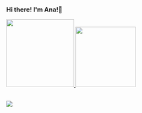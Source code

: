  ### Hi there! I'm Ana!🌻 ###

<div>
<a href="https://github.com/anamariafreire">
<img height="180em" aling="center" src="https://github-readme-stats.vercel.app/api?username=anamariafreire&show_icons=true&theme=radical&include_all_commits=true&count_private=true"/>
<img height="160em" aling="center" src="https://github-readme-stats.vercel.app/api/top-langs/?username=anamariafreire&layout=compact&langs_count=7&theme=radical" />
</div>
 <br>

  <br>
  <a href="https://www.linkedin.com/in/ana-maria-freire-8a5548239/" target="_blank"><img src="https://img.shields.io/badge/-LinkedIn-%230077B5?style=for-the-badge&logo=linkedin&logoColor=white" target="_blank"></a> 
 
 
 
</div>
 

  
